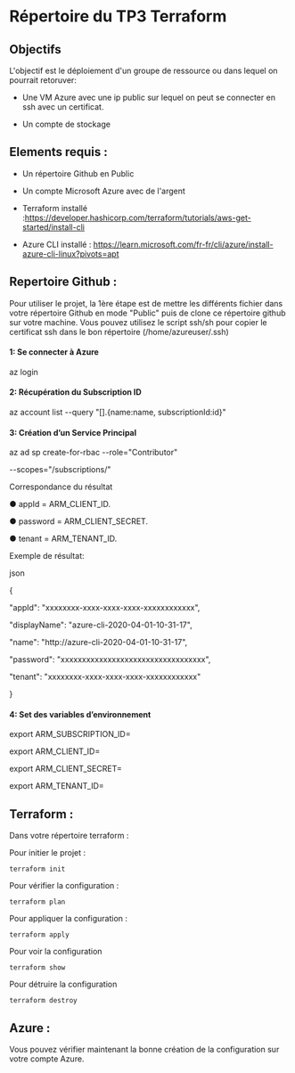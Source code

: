 # Répertoire du TP3 Terraform

## Objectifs

L'objectif est le déploiement d'un groupe de ressource ou dans lequel on pourrait retoruver:

- Une VM Azure avec une ip public sur lequel on peut se connecter en ssh avec un certificat.
  
- Un compte de stockage
  

## Elements requis :

- Un répertoire Github en Public
  
- Un compte Microsoft Azure avec de l'argent
  
- Terraform installé :https://developer.hashicorp.com/terraform/tutorials/aws-get-started/install-cli
  
- Azure CLI installé : https://learn.microsoft.com/fr-fr/cli/azure/install-azure-cli-linux?pivots=apt

## Repertoire Github :

Pour utiliser le projet, la 1ère étape est de mettre les différents fichier dans votre répertoire Github en mode "Public" puis de clone ce répertoire github sur votre machine.
Vous pouvez utilisez le script ssh/sh pour copier le certificat ssh dans le bon répertoire (/home/azureuser/.ssh)

#### 1: Se connecter à Azure

az login

#### 2: Récupération du Subscription ID

az account list --query "[].{name:name, subscriptionId:id}"

#### 3: Création d’un Service Principal

az ad sp create-for-rbac --role="Contributor"

--scopes="/subscriptions/<YourSubscriptionId>"

Correspondance du résultat

● appId = ARM_CLIENT_ID.

● password = ARM_CLIENT_SECRET.

● tenant = ARM_TENANT_ID.

Exemple de résultat:

json

{

"appId": "xxxxxxxx-xxxx-xxxx-xxxx-xxxxxxxxxxxx",

"displayName": "azure-cli-2020-04-01-10-31-17",

"name": "http://azure-cli-2020-04-01-10-31-17",

"password": "xxxxxxxxxxxxxxxxxxxxxxxxxxxxxxxxxx",

"tenant": "xxxxxxxx-xxxx-xxxx-xxxx-xxxxxxxxxxxx"

}

#### 4: Set des variables d’environnement

export ARM_SUBSCRIPTION_ID=<SubscriptionId>

export ARM_CLIENT_ID=<appI>

export ARM_CLIENT_SECRET=<password>

export ARM_TENANT_ID=<tenant>



## Terraform :

Dans votre répertoire terraform : 

Pour initier le projet :
```
terraform init
```
Pour vérifier la configuration :
```
terraform plan
```
Pour appliquer la configuration :
```
terraform apply
```
Pour voir la configuration
```
terraform show
```
Pour détruire la configuration
```
terraform destroy
```
## Azure :

Vous pouvez vérifier maintenant la bonne création de la configuration sur votre compte Azure.
